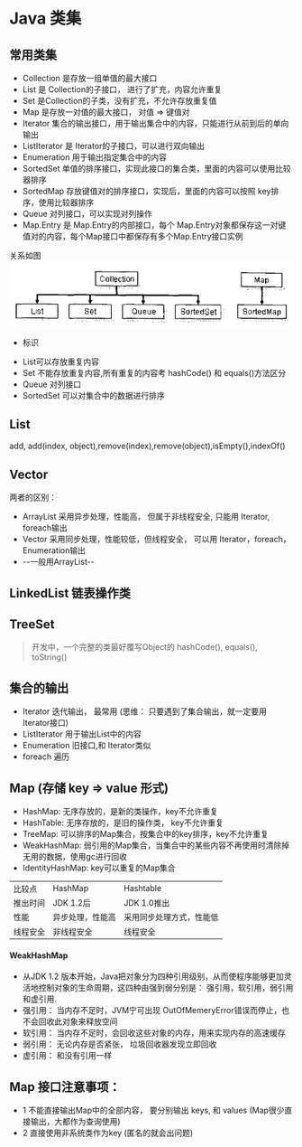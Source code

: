 # Java 类集

## 常用类集
* Collection 是存放一组单值的最大接口
* List 是 Collection的子接口， 进行了扩充，内容允许重复
* Set 是Collection的子类，没有扩充，不允许存放重复值
* Map 是存放一对值的最大接口， 对值 => 键值对
* Iterator 集合的输出接口，用于输出集合中的内容，只能进行从前到后的单向输出
* ListIterator 是 Iterator的子接口，可以进行双向输出 
* Enumeration  用于输出指定集合中的内容
* SortedSet 单值的排序接口，实现此接口的集合类，里面的内容可以使用比较器排序
* SortedMap 存放键值对的排序接口，实现后，里面的内容可以按照 key排序，使用比较器排序
* Queue  对列接口，可以实现对列操作
* Map.Entry 是 Map.Entry的内部接口，每个 Map.Entry对象都保存这一对键值对的内容，每个Map接口中都保存有多个Map.Entry接口实例

关系如图
![avator](./relation.png)


- 标识
* List可以存放重复内容
* Set 不能存放重复内容,所有重复的内容考 hashCode() 和 equals()方法区分
* Queue 对列接口
* SortedSet 可以对集合中的数据进行排序

 ## List
 add, add(index, object),remove(index),remove(object),isEmpty(),indexOf()
 ## Vector
 两者的区别：
 * ArrayList 采用异步处理，性能高， 但属于非线程安全, 只能用 Iterator, foreach输出
 * Vector 采用同步处理，性能较低，但线程安全， 可以用 Iterator，foreach，Enumeration输出
 * --一般用ArrayList--
 
 ## LinkedList 链表操作类
 
 ## TreeSet
 
 > 开发中，一个完整的类最好覆写Object的 hashCode(), equals(), toString()
 
 ## 集合的输出
 * Iterator  迭代输出， 最常用 (思维： 只要遇到了集合输出，就一定要用Iterator接口)
 * ListIterator    用于输出List中的内容
 * Enumeration    旧接口,和 Iterator类似
 * foreach   遍历
 
 ## Map  (存储 key => value 形式)
 * HashMap: 无序存放的，是新的类操作，key不允许重复
 * HashTable: 无序存放的，是旧的操作类， key不允许重复
 * TreeMap: 可以排序的Map集合，按集合中的key排序，key不允许重复
 * WeakHashMap: 弱引用的Map集合，当集合中的某些内容不再使用时清除掉无用的数据，使用gc进行回收
 * IdentityHashMap: key可以重复的Map集合
 
 
 <table class="table table-bordered table-striped table-condensed">
     <tr>
         <td>比较点</td>
 	     <td>HashMap</td>
 	     <td>Hashtable</td>
     </tr>
     <tr>
         <td>推出时间</td>
         <td>JDK 1.2后</td>
         <td>JDK 1.0推出</td>
     </tr>
     <tr>
         <td>性能</td>
         <td>异步处理，性能高</td>
         <td>采用同步处理方式，性能低</td>
     </tr>
     <tr>
         <td>线程安全</td>
         <td>非线程安全</td>
         <td>线程安全</td>
     </tr>
 </table>
 
 #### WeakHashMap
 * 从JDK 1.2 版本开始，Java把对象分为四种引用级别，从而使程序能够更加灵活地控制对象的生命周期，这四种由强到弱分别是： 强引用，软引用，弱引用和虚引用.
 * 强引用： 当内存不足时，JVM宁可出现 OutOfMemeryError错误而停止，也不会回收此对象来释放空间
 * 软引用： 当内存不足时，会回收这些对象的内存，用来实现内存的高速缓存
 * 弱引用： 无论内存是否紧张， 垃圾回收器发现立即回收
 * 虚引用： 和没有引用一样
 
 ## Map 接口注意事项：
 * 1 不能直接输出Map中的全部内容， 要分别输出 keys, 和 values (Map很少直接输出，大都作为查询使用)
 * 2  直接使用非系统类作为key (匿名的就会出问题)
